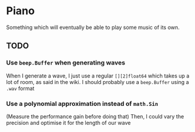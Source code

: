 # Piano

Something which will eventually be able to play some music of its own.

## TODO

### Use `beep.Buffer` when generating waves

When I generate a wave, I just use a regular `[][2]float64` which takes up a
lot of room, as said in the wiki. I should probably use a `beep.Buffer` using a
`.wav` format

### Use a polynomial approximation instead of `math.Sin`

(Measure the performance gain before doing that)
Then, I could vary the precision and optimise it for the length of our wave
